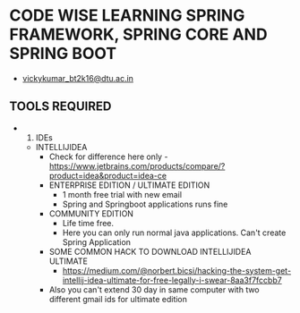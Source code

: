 # CODE WISE LEARNING SPRING FRAMEWORK, SPRING CORE AND SPRING BOOT
* vickykumar_bt2k16@dtu.ac.in


## TOOLS REQUIRED
* 1. IDEs
  * INTELLIJIDEA
    * Check for difference here only - https://www.jetbrains.com/products/compare/?product=idea&product=idea-ce
    * ENTERPRISE EDITION / ULTIMATE EDITION
      * 1 month free trial with new email
      * Spring and Springboot applications runs fine
    * COMMUNITY EDITION
      * Life time free.
      * Here you can only run normal java applications. Can't create Spring Application
    * SOME COMMON HACK TO DOWNLOAD INTELLIJIDEA ULTIMATE
      * https://medium.com/@norbert.bicsi/hacking-the-system-get-intellij-idea-ultimate-for-free-legally-i-swear-8aa3f7fccbb7
    * Also you can't extend 30 day in same computer with two different gmail ids for ultimate edition